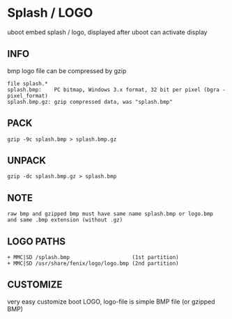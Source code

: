 # Splash / LOGO

uboot embed splash / logo, displayed after uboot can activate display

## INFO

bmp logo file can be compressed by gzip

    file splash.*
    splash.bmp:    PC bitmap, Windows 3.x format, 32 bit per pixel (bgra - pixel_format)
    splash.bmp.gz: gzip compressed data, was "splash.bmp"

## PACK

    gzip -9c splash.bmp > splash.bmp.gz

## UNPACK

    gzip -dc splash.bmp.gz > splash.bmp

## NOTE

    raw bmp and gzipped bmp must have same name splash.bmp or logo.bmp
    and same .bmp extension (without .gz)

## LOGO PATHS

    + MMC|SD /splash.bmp                    (1st partition)
    + MMC|SD /usr/share/fenix/logo/logo.bmp (2nd partition)

## CUSTOMIZE

very easy customize  boot LOGO, logo-file is simple BMP file (or gzipped BMP)


